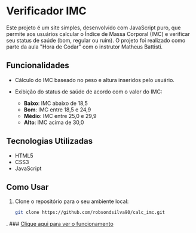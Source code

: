 # Verificador IMC

Este projeto é um site simples, desenvolvido com JavaScript puro, que permite aos usuários calcular o Índice de Massa Corporal (IMC) e verificar seu status de saúde (bom, regular ou ruim). O projeto foi realizado como parte da aula "Hora de Codar" com o instrutor Matheus Battisti.

## Funcionalidades

- Cálculo do IMC baseado no peso e altura inseridos pelo usuário.
- Exibição do status de saúde de acordo com o valor do IMC:

  - **Baixo**: IMC abaixo de 18,5
  - **Bom**: IMC entre 18,5 e 24,9
  - **Médio**: IMC entre 25,0 e 29,9
  - **Alto**: IMC acima de 30,0

## Tecnologias Utilizadas

- HTML5
- CSS3
- JavaScript

## Como Usar

1. Clone o repositório para o seu ambiente local:

   ```bash
   git clone https://github.com/robsondsilva90/calc_imc.git

. ### [Clique aqui para ver o funcionamento](https://robsondsilva90.github.io/calc_imc/)
